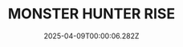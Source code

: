 ---
title: "MONSTER HUNTER RISE"
id: 1446780
date: 2025-04-09T00:00:06.282Z
link: games/steam/recent/monster-hunter-rise
image: http://media.steampowered.com/steamcommunity/public/images/apps/1446780/560dd364b52075b783424961a43c01f9b69fde15.jpg
playtime_2weeks: 1467
playtime_forever: 3195
playtime_windows_forever: 0
playtime_mac_forever: 0
playtime_linux_forever: 3195
playtime_deck_forever: 3195
---